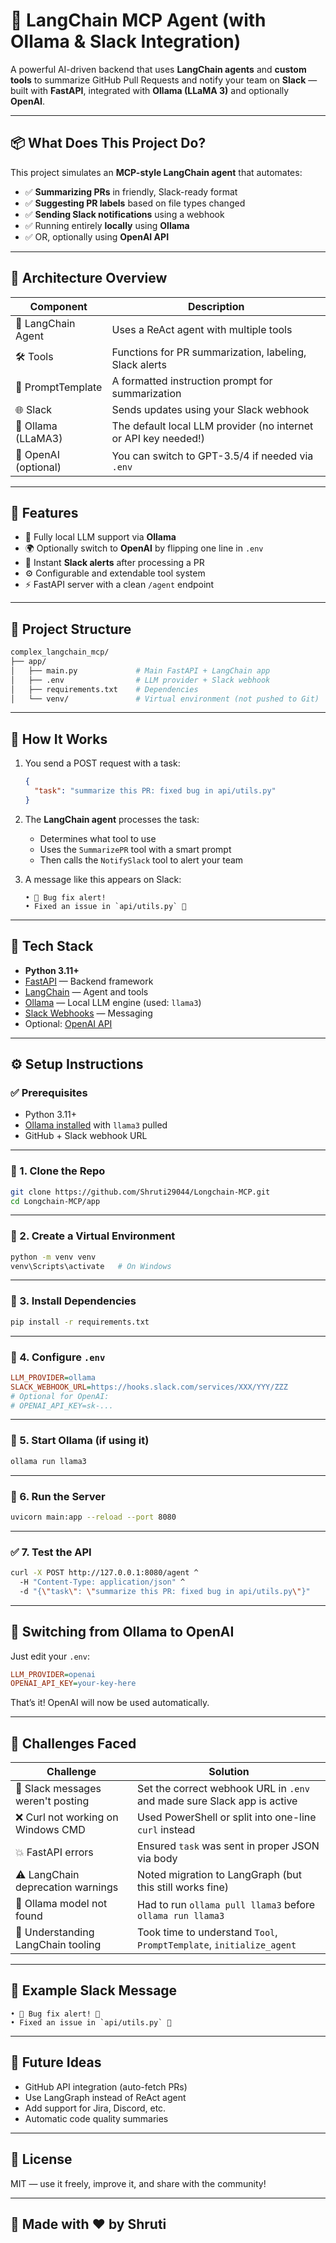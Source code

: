 # 🤖 LangChain MCP Agent (with Ollama & Slack Integration)

A powerful AI-driven backend that uses **LangChain agents** and **custom tools** to summarize GitHub Pull Requests and notify your team on **Slack** — built with **FastAPI**, integrated with **Ollama (LLaMA 3)** and optionally **OpenAI**.

---

## 📦 What Does This Project Do?

This project simulates an **MCP-style LangChain agent** that automates:

- ✅ **Summarizing PRs** in friendly, Slack-ready format
- ✅ **Suggesting PR labels** based on file types changed
- ✅ **Sending Slack notifications** using a webhook
- ✅ Running entirely **locally** using **Ollama**
- ✅ OR, optionally using **OpenAI API**

---

## 🧠 Architecture Overview

| Component          | Description                                                                 |
|-------------------|-----------------------------------------------------------------------------|
| 🧩 LangChain Agent | Uses a ReAct agent with multiple tools                                       |
| 🛠️ Tools           | Functions for PR summarization, labeling, Slack alerts                       |
| 💬 PromptTemplate  | A formatted instruction prompt for summarization                             |
| 🌐 Slack           | Sends updates using your Slack webhook                                       |
| 🧠 Ollama (LLaMA3) | The default local LLM provider (no internet or API key needed!)              |
| 🧠 OpenAI (optional) | You can switch to GPT-3.5/4 if needed via `.env`                             |

---

## 🚀 Features

- 🔁 Fully local LLM support via **Ollama**
- 🌍 Optionally switch to **OpenAI** by flipping one line in `.env`
- 📩 Instant **Slack alerts** after processing a PR
- ⚙️ Configurable and extendable tool system
- ⚡ FastAPI server with a clean `/agent` endpoint

---

## 📁 Project Structure

```bash
complex_langchain_mcp/
├── app/
│   ├── main.py             # Main FastAPI + LangChain app
│   ├── .env                # LLM provider + Slack webhook
│   ├── requirements.txt    # Dependencies
│   └── venv/               # Virtual environment (not pushed to Git)
````

---

## 🧪 How It Works

1. You send a POST request with a task:

   ```json
   {
     "task": "summarize this PR: fixed bug in api/utils.py"
   }
   ```

2. The **LangChain agent** processes the task:

   * Determines what tool to use
   * Uses the `SummarizePR` tool with a smart prompt
   * Then calls the `NotifySlack` tool to alert your team

3. A message like this appears on Slack:

   ```
   • 🐛 Bug fix alert!
   • Fixed an issue in `api/utils.py` 👀
   ```

---

## 🧰 Tech Stack

* **Python 3.11+**
* [FastAPI](https://fastapi.tiangolo.com/) — Backend framework
* [LangChain](https://www.langchain.com/) — Agent and tools
* [Ollama](https://ollama.com/) — Local LLM engine (used: `llama3`)
* [Slack Webhooks](https://api.slack.com/messaging/webhooks) — Messaging
* Optional: [OpenAI API](https://platform.openai.com/)

---

## ⚙️ Setup Instructions

### ✅ Prerequisites

* Python 3.11+
* [Ollama installed](https://ollama.com/download) with `llama3` pulled
* GitHub + Slack webhook URL

---

### 🧪 1. Clone the Repo

```bash
git clone https://github.com/Shruti29044/Longchain-MCP.git
cd Longchain-MCP/app
```

---

### 🧪 2. Create a Virtual Environment

```bash
python -m venv venv
venv\Scripts\activate   # On Windows
```

---

### 🧪 3. Install Dependencies

```bash
pip install -r requirements.txt
```

---

### 🧪 4. Configure `.env`

```ini
LLM_PROVIDER=ollama
SLACK_WEBHOOK_URL=https://hooks.slack.com/services/XXX/YYY/ZZZ
# Optional for OpenAI:
# OPENAI_API_KEY=sk-...
```

---

### 🧪 5. Start Ollama (if using it)

```bash
ollama run llama3
```

---

### 🧪 6. Run the Server

```bash
uvicorn main:app --reload --port 8080
```

---

### ✅ 7. Test the API

```bash
curl -X POST http://127.0.0.1:8080/agent ^
  -H "Content-Type: application/json" ^
  -d "{\"task\": \"summarize this PR: fixed bug in api/utils.py\"}"
```

---

## 🔄 Switching from Ollama to OpenAI

Just edit your `.env`:

```ini
LLM_PROVIDER=openai
OPENAI_API_KEY=your-key-here
```

That’s it! OpenAI will now be used automatically.

---

## 🚧 Challenges Faced

| Challenge                          | Solution                                                                |
| ---------------------------------- | ----------------------------------------------------------------------- |
| 🔐 Slack messages weren't posting  | Set the correct webhook URL in `.env` and made sure Slack app is active |
| ❌ Curl not working on Windows CMD  | Used PowerShell or split into one-line `curl` instead                   |
| 💥 FastAPI errors                  | Ensured `task` was sent in proper JSON via body                         |
| ⚠️ LangChain deprecation warnings  | Noted migration to LangGraph (but this still works fine)                |
| 🔁 Ollama model not found          | Had to run `ollama pull llama3` before `ollama run llama3`              |
| 🧠 Understanding LangChain tooling | Took time to understand `Tool`, `PromptTemplate`, `initialize_agent`    |

---

## 📌 Example Slack Message

```
• 🐛 Bug fix alert! 🔧
• Fixed an issue in `api/utils.py` 👀
```

---

## 🙌 Future Ideas

* GitHub API integration (auto-fetch PRs)
* Use LangGraph instead of ReAct agent
* Add support for Jira, Discord, etc.
* Automatic code quality summaries

---

## 📜 License

MIT — use it freely, improve it, and share with the community!

---

## 💬 Made with ❤️ by Shruti

